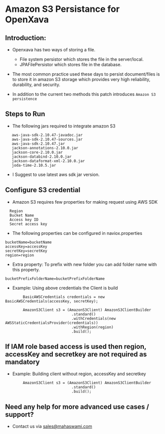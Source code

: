 # Amazon S3 Persistance for OpenXava

## Introduction:
  - Openxava has two ways of storing a file. 
    - File system persistor which stores the file in the server/local. 
    - JPAFilePersistor which stores file in the database. 
           
  - The most common practice used these days to persist document/files is to store it in amazon S3 storage which provides very high reliability, durability, and security. 
  
  - In addition to the current two methods this patch introduces ```Amazon S3 persistence```
    
## Steps to Run
- The following jars required to integrate amazon S3

```
   aws-java-sdk-2.10.47-javadoc.jar
   aws-java-sdk-2.10.47-sources.jar
   aws-java-sdk-2.10.47.jar
   jackson-annotations-2.10.0.jar
   jackson-core-2.10.0.jar
   jackson-databind-2.10.0.jar
   jackson-dataformat-xml-2.10.0.jar
   joda-time-2.10.5.jar
```
- I Suggest to use latest aws sdk jar version.

## Configure S3 credential

- Amazon S3 requires few properties for making request using AWS SDK
```
  Region
  Bucket Name
  Access key ID
  Secret access key
```

- The following properties can be configured in naviox.properties
```
bucketName=bucketName
accessKey=accessKey
secretKey=secretKey
region=region
```
- Extra property: To prefix with new folder you can add folder name with this property.
```
bucketPrefixFolderName=bucketPrefixFolderName
```

- Example: Using above credentials the Client is build 

```
	    BasicAWSCredentials credentials = new BasicAWSCredentials(accessKey, secretKey);
		
   	    AmazonS3Client s3 = (AmazonS3Client) AmazonS3ClientBuilder
		            	      .standard()
		            	      .withCredentials(new AWSStaticCredentialsProvider(credentials))
		            	      .withRegion(region)
		            	      .build();
```

## If IAM role based access is used then region, accessKey and secretkey are not required as mandatory

- Example: Building client without region, accessKey and secretkey

```
   	    AmazonS3Client s3 = (AmazonS3Client) AmazonS3ClientBuilder
		            	      .standard()
		            	      .build();
```

## Need any help for more advanced use cases / support?

- Contact us via sales@mahaswami.com
